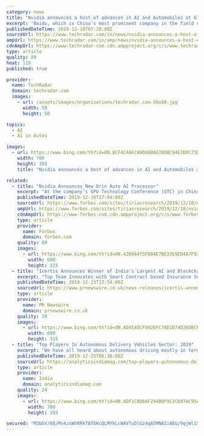```yaml
---
category: news
title: "Nvidia announces a host of advances in AI and Automobiles at GTC 2019"
excerpt: "Baidu, which is China’s most prominent company in the field of AI ... In China, Didi and SAIC have already partnered with Nvidia for its AI platform for self-driving cars. A few other autonomous vehicle concepts were also shown during the keynote. When asked about specific timelines around the public availability for autonomous vehicles ..."
publishedDateTime: 2019-12-18T07:28:00Z
sourceUrl: https://www.techradar.com/in/news/nvidia-announces-a-host-of-advances-in-ai-and-automobiles-at-gtc-2019
ampUrl: https://www.techradar.com/in/amp/news/nvidia-announces-a-host-of-advances-in-ai-and-automobiles-at-gtc-2019
cdnAmpUrl: https://www-techradar-com.cdn.ampproject.org/c/s/www.techradar.com/in/amp/news/nvidia-announces-a-host-of-advances-in-ai-and-automobiles-at-gtc-2019
type: article
quality: 89
heat: 119
published: true

provider:
  name: TechRadar
  domain: techradar.com
  images:
    - url: /assets/images/organizations/techradar.com-50x50.jpg
      width: 50
      height: 50

topics:
  - AI
  - AI in Autos

images:
  - url: https://www.bing.com/th?id=ON.8CF4C4AFCA9D86B6870DBC94E3D0C75D
    width: 700
    height: 393
    title: "Nvidia announces a host of advances in AI and Automobiles at GTC 2019"

related:
  - title: "Nvidia Announces New Orin Auto AI Processor"
    excerpt: "At the company’s GPU Technology Conference (GTC) in China, Nvidia announced the new Orin AI processor or system-on-chip (SoC). Drive AGX Orin is the next generation to the Drive Xavier SoC currently in use by many auto OEMs and tier one automotive equipment suppliers. While dubbed a “robotics” processor, the key target application is ..."
    publishedDateTime: 2019-12-18T17:04:00Z
    sourceUrl: https://www.forbes.com/sites/tiriasresearch/2019/12/18/nvidia-announces-new-orin-auto-ai-processor/
    ampUrl: https://www.forbes.com/sites/tiriasresearch/2019/12/18/nvidia-announces-new-orin-auto-ai-processor/amp/
    cdnAmpUrl: https://www-forbes-com.cdn.ampproject.org/c/s/www.forbes.com/sites/tiriasresearch/2019/12/18/nvidia-announces-new-orin-auto-ai-processor/amp/
    type: article
    provider:
      name: Forbes
      domain: forbes.com
    quality: 89
    images:
      - url: https://www.bing.com/th?id=ON.42094475F6B4E7BE3369ED4A7F93DFF6
        width: 600
        height: 315
  - title: "Icertis Announces Winner of India's Largest AI and Blockchain Hackathon"
    excerpt: "Top Team Innovates with Smart Contract based Insurance Settlement Solution Using Cutting-edge Machine Learning and Distributed Ledger Technology The Hackathon challenge required the teams to build a web and mobile interface, develop and train their AI/ML algorithms and utilize appropriate cloud services including the Microsoft Azure Blockchain ..."
    publishedDateTime: 2019-12-23T13:54:00Z
    sourceUrl: https://www.prnewswire.co.uk/news-releases/icertis-announces-winner-of-india-s-largest-ai-and-blockchain-hackathon-815839819.html
    type: article
    provider:
      name: PR Newswire
      domain: prnewswire.co.uk
    quality: 39
    images:
      - url: https://www.bing.com/th?id=ON.AD454DCF092DFC78D1D74D26DBCBD6DF
        width: 600
        height: 315
  - title: "Top Players In Autonomous Delivery Vehicles Sector: 2019"
    excerpt: "We have all heard about autonomous driving mostly in terms of driverless cars, taxis and buses ... While companies strive hard to make up for these challenges, let’s sit back and wait for the comforts that these artificial intelligence devices will bring."
    publishedDateTime: 2019-12-25T06:38:00Z
    sourceUrl: https://analyticsindiamag.com/top-players-autonomous-delivery-vehicles-sector-2019/
    type: article
    provider:
      name: India
      domain: analyticsindiamag.com
    quality: 24
    images:
      - url: https://www.bing.com/th?id=ON.ADF1C0D6AF294B0F9C2C687AC95AABB7
        width: 700
        height: 393

secured: "M3bbV/68/Mv4zsWhRRkT8f6KcQLMYhLcWAVfuDlGz4qA5MNAIi46U/9qjWl1SrsbMyciIgMZufZbsLE50GyEEQw3cAlLV9gEKcCKENgCSGS/W25R2Qr2488nKShwKhtiSde9vFBv7+8pVmbkuhFbii65aq0i2/dZsVSv8wcJQAh7ZY7k9OYIO1FntUpS/lLEFuhMJ8cDxBBo8oNN48bAlc7z5lrx/zTo9o9objS5lQUcE39vdc7YFTW2ApJGbxoPs48BvfJ7cSIu5GP7iZ1UnA==;J9ruxBL1H/hBSqQYYlvB7g=="
---
```


